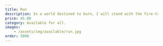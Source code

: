 ```yaml
---
title: Run
description: In a world destined to burn, I will stand with the fire-tame it, and from its scorched remains, forge life anew.
price: 45.00
category: Available for all.
images: 
    - /assets/img/available/run.jpg
order: 5000
---
```

